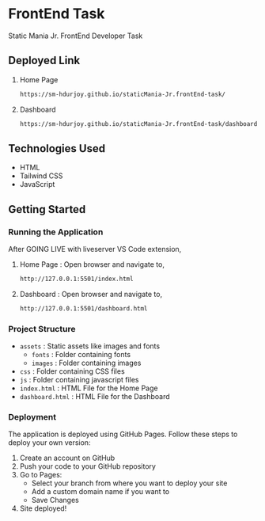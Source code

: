 # FrontEnd Task

Static Mania Jr. FrontEnd Developer Task

## Deployed Link

1. Home Page

   ```bash
   https://sm-hdurjoy.github.io/staticMania-Jr.frontEnd-task/

   ```

2. Dashboard

   ```bash
   https://sm-hdurjoy.github.io/staticMania-Jr.frontEnd-task/dashboard.html

   ```

## Technologies Used

- HTML
- Tailwind CSS
- JavaScript

## Getting Started

### Running the Application

After GOING LIVE with liveserver VS Code extension,

1. Home Page : Open browser and navigate to,

   ```bash
   http://127.0.0.1:5501/index.html

   ```

2. Dashboard : Open browser and navigate to,

   ```bash
   http://127.0.0.1:5501/dashboard.html

   ```

### Project Structure

- `assets` : Static assets like images and fonts
  - `fonts` : Folder containing fonts
  - `images` : Folder containing images
- `css` : Folder containing CSS files
- `js` : Folder containing javascript files
- `index.html` : HTML File for the Home Page
- `dashboard.html` : HTML File for the Dashboard

### Deployment

The application is deployed using GitHub Pages. Follow these steps to deploy your own version:

1. Create an account on GitHub
2. Push your code to your GitHub repository
3. Go to Pages:
   - Select your branch from where you want to deploy your site
   - Add a custom domain name if you want to
   - Save Changes
4. Site deployed!
